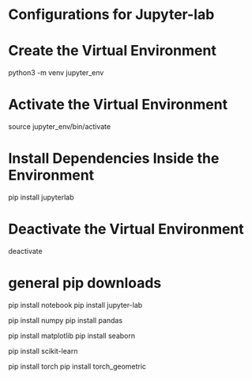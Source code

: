 # Configurations for Jupyter-lab

# Create the Virtual Environment
python3 -m venv jupyter_env

# Activate the Virtual Environment
source jupyter_env/bin/activate

# Install Dependencies Inside the Environment 
pip install jupyterlab

# Deactivate the Virtual Environment
deactivate

# general pip downloads

pip install notebook
pip install jupyter-lab

pip install numpy
pip install pandas

pip install matplotlib
pip install seaborn

pip install scikit-learn

pip install torch
pip install torch_geometric

